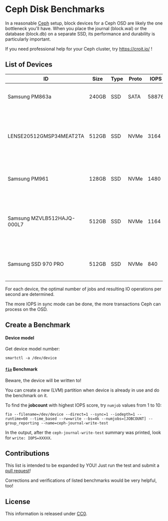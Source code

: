 Ceph Disk Benchmarks
====================

In a reasonable [Ceph](https://ceph.com/) setup, block devices for a Ceph OSD are likely the one bottleneck you'll have.
When you place the journal (block.wal) or the database (block.db) on a separate SSD, its performance and durability is particularly important.

If you need professional help for your Ceph cluster, try https://croit.io/ !


## List of Devices

| ID                             | Size  | Type  | Proto |    IOPS |  #Jobs | Notes |
|--------------------------------|-------|-------|-------|---------|--------|-------|
| Samsung PM863a                 | 240GB | SSD   | SATA  |   58876 |     10 | 1 job: 17983, then linear  |
| LENSE20512GMSP34MEAT2TA        | 512GB | SSD   | NVMe  |    3164 |      4 | 1 job: 1150, 2: 1588, 3: 2396, 5: 3008 |
| Samsung PM961                  | 128GB | SSD   | NVMe  |    1480 |      1 | 2 jobs: 818, 3: 1092, 4: 525, 5: 569 |
| Samsung MZVLB512HAJQ-000L7     | 512GB | SSD   | NVMe  |    1164 |     10 | 1 job: 384, 2: 771, 3: 603, 4: 715, 5: 786, 10: 1164 |
| Samsung SSD 970 PRO            | 512GB | SSD   | NVMe  |     840 |      2 | 1 job: 456, 3: 817, 4: 782, 5: 785  |


For each device, the optimal number of jobs and resulting IO operations per second are determined.

The more IOPS in sync mode can be done, the more transactions Ceph can process on the OSD.


## Create a Benchmark

#### Device model

Get device model number:

```
smartctl -a /dev/device
```

#### [`fio`](https://fio.readthedocs.io/en/latest/index.html) Benchmark

Beware, the device will be written to!

You can create a new (LVM) partition when device is already in use and do the benchmark on it.

To find the **jobcount** with highest IOPS score, try `numjob` values from 1 to 10:

```
fio --filename=/dev/device --direct=1 --sync=1 --iodepth=1 --runtime=60 --time_based --rw=write --bs=4k --numjobs=[JOBCOUNT] --group_reporting --name=ceph-journal-write-test
```

In the output, after the `ceph-journal-write-test` summary was printed, look for `write: IOPS=XXXXX`.


## Contributions

This list is intended to be expanded by YOU! Just run the test and submit a [pull request](https://help.github.com/articles/creating-a-pull-request/)!

Corrections and verifications of listed benchmarks would be very helpful, too!


## License

This information is released under [CC0](http://creativecommons.org/publicdomain/zero/1.0/).
